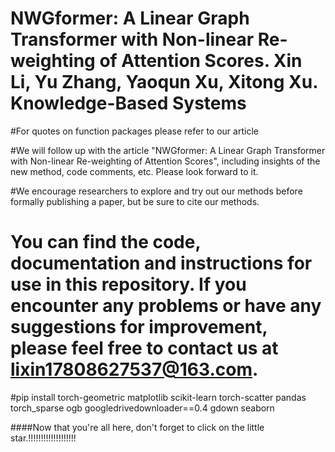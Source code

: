 # NWGformer: A Linear Graph Transformer with Non-linear Re-weighting of Attention Scores. Xin Li, Yu Zhang, Yaoqun Xu, Xitong Xu. Knowledge-Based Systems


#For quotes on function packages please refer to our article

#We will follow up with the article "NWGformer: A Linear Graph Transformer with Non-linear Re-weighting of Attention Scores", including insights of the new method, code comments, etc. Please look forward to it.

#We encourage researchers to explore and try out our methods before formally publishing a paper, but be sure to cite our methods. 
# You can find the code, documentation and instructions for use in this repository. If you encounter any problems or have any suggestions for improvement, please feel free to contact us at lixin17808627537@163.com.

#pip install torch-geometric matplotlib scikit-learn torch-scatter pandas torch_sparse ogb googledrivedownloader==0.4 gdown seaborn

####Now that you're all here, don't forget to click on the little star.!!!!!!!!!!!!!!!!!!!
